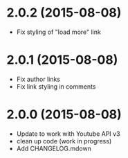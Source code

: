 2.0.2 (2015-08-08)
==================

* Fix styling of "load more" link

2.0.1 (2015-08-08)
==================

* Fix author links
* Fix link styling in comments

2.0.0 (2015-08-08)
==================

* Update to work with Youtube API v3
* clean up code (work in progress)
* Add CHANGELOG.mdown
